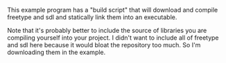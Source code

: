 This example program has a "build script" that will download and compile freetype and sdl and statically link them into an executable.

Note that it's probably better to include the source of libraries you are compiling yourself into your project. I didn't want to include all of freetype and sdl here because it would bloat the repository too much. So I'm downloading them in the example.
